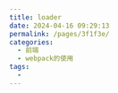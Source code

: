 ```yaml
---
title: loader
date: 2024-04-16 09:29:13
permalink: /pages/3f1f3e/
categories:
  - 前端
  - webpack的使用
tags:
  - 
---
```

